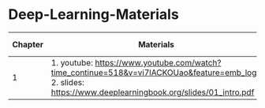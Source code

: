 # Deep-Learning-Materials

 Chapter | Materials | Time cost | Finished Date
 -----|-----|-----|-----
 1 | 1. youtube: https://www.youtube.com/watch?time_continue=518&v=vi7lACKOUao&feature=emb_logo <br> 2. slides: https://www.deeplearningbook.org/slides/01_intro.pdf | Time cost | Finished Date
